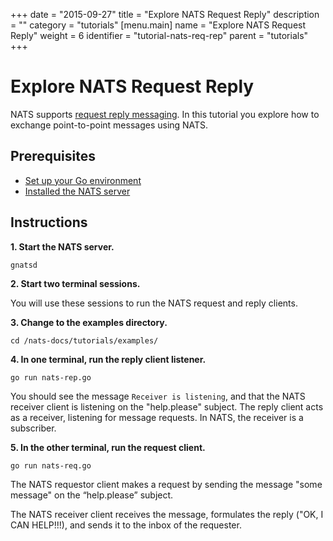+++
date = "2015-09-27"
title = "Explore NATS Request Reply"
description = ""
category = "tutorials"
[menu.main]
  name = "Explore NATS Request Reply"
  weight = 6
  identifier = "tutorial-nats-req-rep"
  parent = "tutorials"
+++

# Explore NATS Request Reply

NATS supports [request reply messaging](/documentation/concepts/nats-req-rep/). In this tutorial you explore how to exchange point-to-point messages using NATS.

## Prerequisites

- [Set up your Go environment](/documentation/tutorials/go-install/)
- [Installed the NATS server](/documentation/tutorials/gnatsd-install/)

## Instructions

**1. Start the NATS server.**

```
gnatsd
```

**2. Start two terminal sessions.**

You will use these sessions to run the NATS request and reply clients.

**3. Change to the examples directory.**

```
cd /nats-docs/tutorials/examples/
```

**4. In one terminal, run the reply client listener.**

```
go run nats-rep.go
```

You should see the message `Receiver is listening`, and that the NATS receiver client is listening on the "help.please" subject. The reply client acts as a receiver, listening for message requests. In NATS, the receiver is a subscriber.

**5. In the other terminal, run the request client.**

```
go run nats-req.go
```

The NATS requestor client makes a request by sending the message "some message" on the “help.please” subject.

The NATS receiver client receives the message, formulates the reply ("OK, I CAN HELP!!!), and sends it to the inbox of the requester.
